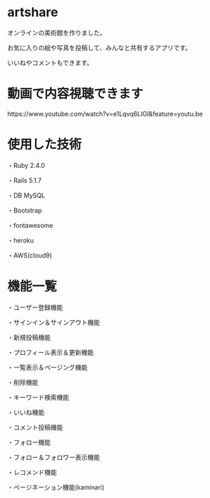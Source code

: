 <h1>artshare</h1>
<p>オンラインの美術館を作りました。</p>
<p>お気に入りの絵や写真を投稿して、みんなと共有するアプリです。</p>
<p>いいねやコメントもできます。</p>

<h1>動画で内容視聴できます</h1>
https://www.youtube.com/watch?v=e1Lqvq6LIGI&feature=youtu.be

<h1>使用した技術</h1>
<p>・Ruby 2.4.0</p>
<p>・Rails 5.1.7</p>
<p>・DB MySQL</p>
<p>・Bootstrap</p>
<p>・fontawesome</p>
<p>・heroku</p>
<p>・AWS(cloud9)</p>

<h1>機能一覧</h1>
<p>・ユーザー登録機能</p>
<p>・サインイン＆サインアウト機能</p>
<p>・新規投稿機能</p>
<p>・プロフィール表示＆更新機能</p>
<p>・一覧表示＆ページング機能</p>
<p>・削除機能</p>
<p>・キーワード検索機能</p>
<p>・いいね機能</p>
<p>・コメント投稿機能</p>
<p>・フォロー機能</p>
<p>・フォロー＆フォロワー表示機能</p>
<p>・レコメンド機能</p>
<p>・ページネーション機能(kaminari)</p>

